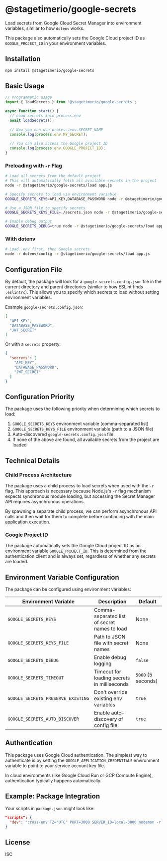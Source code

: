 # @stagetimerio/google-secrets

Load secrets from Google Cloud Secret Manager into environment variables, similar to how `dotenv` works. 

This package also automatically sets the Google Cloud project ID as `GOOGLE_PROJECT_ID` in your environment variables.

## Installation

```bash
npm install @stagetimerio/google-secrets
```

## Basic Usage

```javascript
// Programmatic usage
import { loadSecrets } from '@stagetimerio/google-secrets';

async function start() {
  // Load secrets into process.env
  await loadSecrets();
  
  // Now you can use process.env.SECRET_NAME
  console.log(process.env.MY_SECRET);
  
  // You can also access the Google project ID
  console.log(process.env.GOOGLE_PROJECT_ID);
}
```

### Preloading with `-r` Flag

```bash
# Load all secrets from the default project
# This will automatically fetch all available secrets in the project
node -r @stagetimerio/google-secrets/load app.js

# Specify secrets to load via environment variable
GOOGLE_SECRETS_KEYS=API_KEY,DATABASE_PASSWORD node -r @stagetimerio/google-secrets/load app.js

# Use a JSON file to specify secrets
GOOGLE_SECRETS_KEYS_FILE=./secrets.json node -r @stagetimerio/google-secrets/load app.js

# Enable debug output
GOOGLE_SECRETS_DEBUG=true node -r @stagetimerio/google-secrets/load app.js
```

### With dotenv

```bash
# Load .env first, then Google secrets
node -r dotenv/config -r @stagetimerio/google-secrets/load app.js
```

## Configuration File

By default, the package will look for a `google-secrets.config.json` file in the current directory and parent directories (similar to how ESLint finds `.eslintrc`). This allows you to specify which secrets to load without setting environment variables.

Example `google-secrets.config.json`:

```json
[
  "API_KEY",
  "DATABASE_PASSWORD",
  "JWT_SECRET"
]
```

Or with a `secrets` property:

```json
{
  "secrets": [
    "API_KEY",
    "DATABASE_PASSWORD",
    "JWT_SECRET"
  ]
}
```

## Configuration Priority

The package uses the following priority when determining which secrets to load:

1. `GOOGLE_SECRETS_KEYS` environment variable (comma-separated list)
2. `GOOGLE_SECRETS_KEYS_FILE` environment variable (path to a JSON file)
3. Auto-discovered `google-secrets.config.json` file
4. If none of the above are found, all available secrets from the project are loaded

## Technical Details

### Child Process Architecture

The package uses a child process to load secrets when used with the `-r` flag. This approach is necessary because Node.js's `-r` flag mechanism expects synchronous module loading, but accessing the Secret Manager API requires asynchronous operations.

By spawning a separate child process, we can perform asynchronous API calls and then wait for them to complete before continuing with the main application execution.

### Google Project ID

The package automatically sets the Google Cloud project ID as an environment variable `GOOGLE_PROJECT_ID`. This is determined from the authentication client and is always set, regardless of whether any secrets are loaded.

## Environment Variable Configuration

The package can be configured using environment variables:

| Environment Variable | Description | Default |
|---|---|---|
| `GOOGLE_SECRETS_KEYS` | Comma-separated list of secret names to load | None |
| `GOOGLE_SECRETS_KEYS_FILE` | Path to JSON file with secret names | None |
| `GOOGLE_SECRETS_DEBUG` | Enable debug logging | `false` |
| `GOOGLE_SECRETS_TIMEOUT` | Timeout for loading secrets in milliseconds | `5000` (5 seconds) |
| `GOOGLE_SECRETS_PRESERVE_EXISTING` | Don't override existing env variables | `true` |
| `GOOGLE_SECRETS_AUTO_DISCOVER` | Enable auto-discovery of config file | `true` |

## Authentication

This package uses Google Cloud authentication. The simplest way to authenticate is by setting the `GOOGLE_APPLICATION_CREDENTIALS` environment variable to point to your service account key file.

In cloud environments (like Google Cloud Run or GCP Compute Engine), authentication typically happens automatically.

## Example: Package Integration

Your scripts in `package.json` might look like:

```json
"scripts": {
  "dev": "cross-env TZ='UTC' PORT=3000 SERVER_ID=local-3000 nodemon -r dotenv/config -r @stagetimerio/google-secrets/load --ignore 'scripts/*' --stack-trace-limit=20 --experimental-specifier-resolution=node _server.web.js"
}
```

## License

ISC
